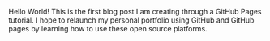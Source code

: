 Hello World! This is the first blog post I am creating through a GitHub Pages tutorial. I hope to relaunch my personal portfolio using GitHub and GitHub pages by learning how to use these open source platforms.
